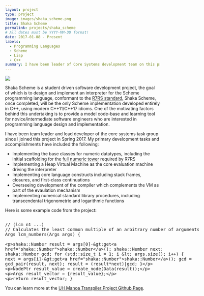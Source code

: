 ```yaml
---
layout: project
type: project
image: images/shaka_scheme.png
title: Shaka Scheme
permalink: projects/shaka_scheme
# All dates must be YYYY-MM-DD format!
date: 2017-01-08 - Present
labels:
  - Programming Languages
  - Scheme
  - Lisp
  - C++
summary: I have been leader of Core Systems development team on this project for the past 2, going on 3 semesters.
---
```


<img class="ui medium right floated rounded image" src="btwooton.github.io/images/shaka_scheme.png">


Shaka Scheme is a student driven software development project, the goal of which is to design and implement an interpreter for the Scheme programming language, conformant to the <a href="https://bitbucket.org/cowan/r7rs-wg1-infra/src/default/R7RSHomePage.md?fileviewer=file-view-default"> R7RS standard.</a> Shaka Scheme, once completed, will be the only Scheme implementation developed entirely in C++, using modern C++11/C++17 idioms. One of the motivating factors behind this undertaking is to provide a model code-base and learning tool for novice/intermediate software engineers who are interested in programming language design and implementation.

I have been team leader and lead developer of the core systems task group since I joined this project in Spring 2017. My primary development tasks and accomplishments have included the following: 

<ul>
  <li>Implementing the base classes for numeric datatypes, including the initial scaffolding for the <a href="https://en.wikipedia.org/wiki/Numerical_tower">full numeric tower</a> required by R7RS</li>
  <li>Implementing a Heap Virtual Machine as the core evaluation machine driving the interpreter</li>
  <li>Implementing core language constructs including stack frames, closures, and first-class continuations</li>
  <li>Overseeing development of the compiler which complements the VM as part of the evaulation mechanism</li>
  <li>Implementing numerical standard library procedures, including transcendental trigonometric and logarithmic functions</li>
</ul>

Here is some example code from the project:

<xmp>
// (lcm n1 ...)
// Calculates the least common multiple of an arbitrary number of arguments
Args lcm_numbers(Args args) {

  shaka::Number result = args[0]->get<shaka::Number>();
  shaka::Number next;
  shaka::Number gcd;
  for (std::size_t i = 1; i < args.size(); i++) {
    next = args[i]->get<shaka::Number>();
    gcd = gcd_pair(result, next);
    result = (result*next)|gcd;
  }

  NodePtr result_value = create_node(Data(result));

  Args result_vector = {result_value};

  return result_vector;
}
</xmp>

You can learn more at the [UH Manoa Transpiler Project Github Page](https://github.com/uhmanoa-transpiler-project/shaka-scheme).



